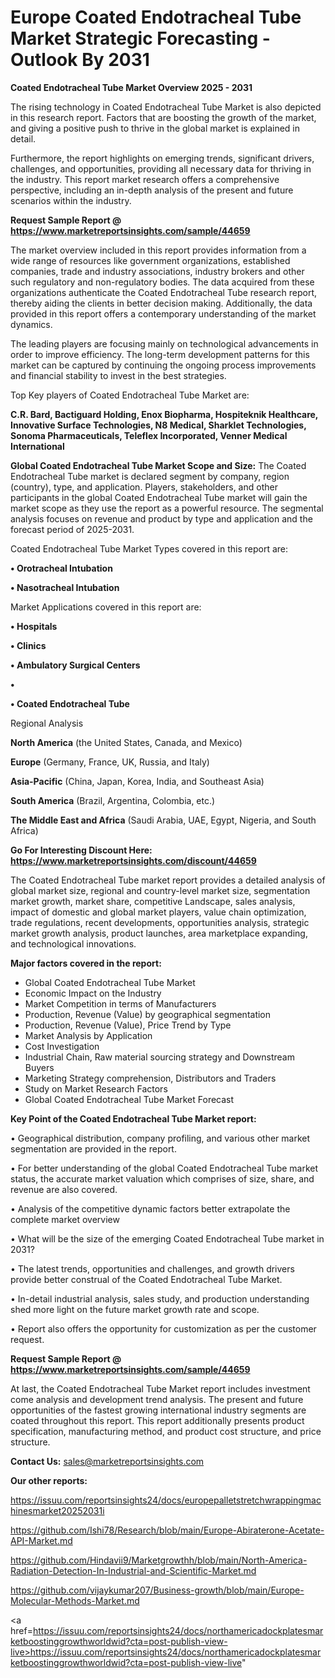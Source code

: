# Europe Coated Endotracheal Tube Market Strategic Forecasting - Outlook By 2031

<Strong> Coated Endotracheal Tube Market Overview 2025 - 2031</strong>

The rising technology in Coated Endotracheal Tube Market is also depicted in this research report. Factors that are boosting the growth of the market, and giving a positive push to thrive in the global market is explained in detail.

Furthermore, the report highlights on emerging trends, significant drivers, challenges, and opportunities, providing all necessary data for thriving in the industry. This report market research offers a comprehensive perspective, including an in-depth analysis of the present and future scenarios within the industry.

<strong>Request Sample Report @ <a href=https://www.marketreportsinsights.com/sample/44659>https://www.marketreportsinsights.com/sample/44659</a></strong>

The market overview included in this report provides information from a wide range of resources like government organizations, established companies, trade and industry associations, industry brokers and other such regulatory and non-regulatory bodies. The data acquired from these organizations authenticate the Coated Endotracheal Tube research report, thereby aiding the clients in better decision making. Additionally, the data provided in this report offers a contemporary understanding of the market dynamics.

The leading players are focusing mainly on technological advancements in order to improve efficiency. The long-term development patterns for this market can be captured by continuing the ongoing process improvements and financial stability to invest in the best strategies.

Top Key players of Coated Endotracheal Tube Market are:

<strong>C.R. Bard, Bactiguard Holding, Enox Biopharma, Hospiteknik Healthcare, Innovative Surface Technologies, N8 Medical, Sharklet Technologies, Sonoma Pharmaceuticals, Teleflex Incorporated, Venner Medical International</strong>

<strong><b>Global Coated Endotracheal Tube Market Scope and Size:</b></strong>
The Coated Endotracheal Tube market is declared segment by company, region (country), type, and application. Players, stakeholders, and other participants in the global Coated Endotracheal Tube market will gain the market scope as they use the report as a powerful resource. The segmental analysis focuses on revenue and product by type and application and the forecast period of 2025-2031.

Coated Endotracheal Tube Market Types covered in this report are:

<strong>•  Orotracheal Intubation

•  Nasotracheal Intubation</strong>

Market Applications covered in this report are:

<strong>•  Hospitals

•  Clinics

•  Ambulatory Surgical Centers

•  

•  Coated Endotracheal Tube</strong> 

Regional Analysis

<strong>North America</strong> (the United States, Canada, and Mexico)

<strong>Europe</strong> (Germany, France, UK, Russia, and Italy)

<strong>Asia-Pacific</strong> (China, Japan, Korea, India, and Southeast Asia)

<strong>South America</strong> (Brazil, Argentina, Colombia, etc.)

<strong>The Middle East and Africa</strong> (Saudi Arabia, UAE, Egypt, Nigeria, and South Africa)

<strong>Go For Interesting Discount Here: <a href=https://www.marketreportsinsights.com/discount/44659>https://www.marketreportsinsights.com/discount/44659</a></strong>

The Coated Endotracheal Tube market report provides a detailed analysis of global market size, regional and country-level market size, segmentation market growth, market share, competitive Landscape, sales analysis, impact of domestic and global market players, value chain optimization, trade regulations, recent developments, opportunities analysis, strategic market growth analysis, product launches, area marketplace expanding, and technological innovations.

<strong><b>Major factors covered in the report:</b></strong>
<ul>
  <li>Global Coated Endotracheal Tube Market </li>
  <li>Economic Impact on the Industry</li>
  <li>Market Competition in terms of Manufacturers</li>
  <li>Production, Revenue (Value) by geographical segmentation</li>
  <li>Production, Revenue (Value), Price Trend by Type</li>
  <li>Market Analysis by Application</li>
  <li>Cost Investigation</li>
  <li>Industrial Chain, Raw material sourcing strategy and Downstream Buyers</li>
  <li>Marketing Strategy comprehension, Distributors and Traders</li>
  <li>Study on Market Research Factors</li>
  <li>Global Coated Endotracheal Tube Market Forecast</li>
</ul>

<strong><b>Key Point of the Coated Endotracheal Tube Market report:</b></strong>

• Geographical distribution, company profiling, and various other market segmentation are provided in the report.

• For better understanding of the global Coated Endotracheal Tube market status, the accurate market valuation which comprises of size, share, and revenue are also covered.

• Analysis of the competitive dynamic factors better extrapolate the complete market overview

• What will be the size of the emerging Coated Endotracheal Tube market in 2031?

• The latest trends, opportunities and challenges, and growth drivers provide better construal of the Coated Endotracheal Tube Market.

• In-detail industrial analysis, sales study, and production understanding shed more light on the future market growth rate and scope.

• Report also offers the opportunity for customization as per the customer request.

<strong>Request Sample Report @ <a href=https://www.marketreportsinsights.com/sample/44659>https://www.marketreportsinsights.com/sample/44659</a></strong>

At last, the Coated Endotracheal Tube Market report includes investment come analysis and development trend analysis. The present and future opportunities of the fastest growing international industry segments are coated throughout this report. This report additionally presents product specification, manufacturing method, and product cost structure, and price structure.

<strong>Contact Us:</strong>
sales@marketreportsinsights.com

<strong>Our other reports:</strong>

<a href=https://issuu.com/reportsinsights24/docs/europepalletstretchwrappingmachinesmarket20252031i>https://issuu.com/reportsinsights24/docs/europepalletstretchwrappingmachinesmarket20252031i</a>

<a href=https://github.com/Ishi78/Research/blob/main/Europe-Abiraterone-Acetate-API-Market.md>https://github.com/Ishi78/Research/blob/main/Europe-Abiraterone-Acetate-API-Market.md</a>

<a href=https://github.com/Hindavii9/Marketgrowthh/blob/main/North-America-Radiation-Detection-In-Industrial-and-Scientific-Market.md>https://github.com/Hindavii9/Marketgrowthh/blob/main/North-America-Radiation-Detection-In-Industrial-and-Scientific-Market.md</a>

<a href=https://github.com/vijaykumar207/Business-growth/blob/main/Europe-Molecular-Methods-Market.md>https://github.com/vijaykumar207/Business-growth/blob/main/Europe-Molecular-Methods-Market.md</a>

<a href=https://issuu.com/reportsinsights24/docs/northamericadockplatesmarketboostinggrowthworldwid?cta=post-publish-view-live>https://issuu.com/reportsinsights24/docs/northamericadockplatesmarketboostinggrowthworldwid?cta=post-publish-view-live</a>"
